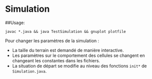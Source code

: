 # Simulation

##Usage:

``javac *.java && java TestSimulation && gnuplot plotfile``

Pour changer les paramètres de la simulation :
 - La taille du terrain est demandé de manière interactive.
 - Les paramètres sur le comportement des cellules se changent en changeant les constantes dans les fichiers.
 - La situation de départ se modifie au niveau des fonctions `init*` de `Simulation.java`.

